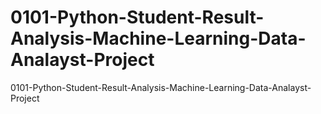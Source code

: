 # 0101-Python-Student-Result-Analysis-Machine-Learning-Data-Analayst-Project
0101-Python-Student-Result-Analysis-Machine-Learning-Data-Analayst-Project
